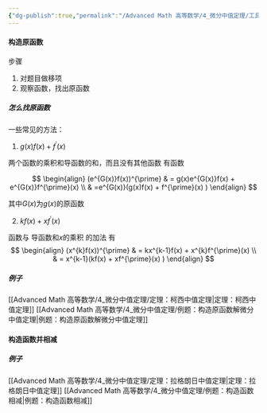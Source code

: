 ```yaml
---
{"dg-publish":true,"permalink":"/Advanced Math 高等数学/4_微分中值定理/工具箱：构造函数解微分中值定理题/","tags":["微积分","工具箱"]}
---
```


#### 构造原函数
步骤
1. 对题目做移项
2. 观察函数，找出原函数
##### 怎么找原函数
一些常见的方法：

1. $g(x)f(x) + f^{\prime}(x)$

两个函数的乘积和导函数的和，而且没有其他函数
有函数


$$
\begin{align}
(e^{G(x)}f(x))^{\prime}  & = g(x)e^{G(x)}f(x) + e^{G(x)}f^{\prime}(x)   \\
 & =e^{G(x)}(g(x)f(x) + f^{\prime}(x) )
\end{align}
$$

其中$G(x)$为$g(x)$的原函数

2. $kf(x) + xf^{\prime}(x)$

函数与 导函数和$x$的乘积 的加法
有
$$
\begin{align}
(x^{k}f(x))^{\prime}  & = kx^{k-1}f(x)  + x^{k}f^{\prime}(x)  \\
 & = x^{k-1}(kf(x) + xf^{\prime}(x) )
\end{align}
$$
##### 例子
[[Advanced Math 高等数学/4_微分中值定理/定理：柯西中值定理\|定理：柯西中值定理]]
[[Advanced Math 高等数学/4_微分中值定理/例题：构造原函数解微分中值定理\|例题：构造原函数解微分中值定理]]

#### 构造函数并相减
##### 例子
[[Advanced Math 高等数学/4_微分中值定理/定理：拉格朗日中值定理\|定理：拉格朗日中值定理]]
[[Advanced Math 高等数学/4_微分中值定理/例题：构造函数相减\|例题：构造函数相减]]